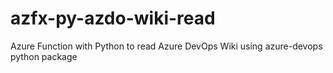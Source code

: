 # azfx-py-azdo-wiki-read
Azure Function with Python to read Azure DevOps Wiki using azure-devops python package
